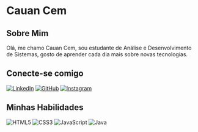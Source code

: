 # Cauan Cem

## Sobre Mim
Olá, me chamo Cauan Cem, sou estudante de Análise e Desenvolvimento de Sistemas, gosto de aprender cada dia mais sobre novas tecnologias.

## Conecte-se comigo
[![LinkedIn](https://img.shields.io/badge/LinkedIn-0077B5?style=for-the-badge&logo=linkedin&logoColor=white)](https://www.linkedin.com/in/cauan-c-165bb9203/) [![GitHub](https://img.shields.io/badge/GitHub-100000?style=for-the-badge&logo=github&logoColor=white)](https://github.com/CacoCem) [![Instagram](https://img.shields.io/badge/-Instagram-%23E4405F?style=for-the-badge&logo=instagram&logoColor=white)](https://www.instagram.com/cauancem/)


## Minhas Habilidades
![HTML5](https://img.shields.io/badge/HTML5-E34F26?style=for-the-badge&logo=html5&logoColor=white)  ![CSS3](https://img.shields.io/badge/CSS3-1572B6?style=for-the-badge&logo=css3&logoColor=white)  ![JavaScript](https://img.shields.io/badge/JavaScript-F7DF1E?style=for-the-badge&logo=javascript&logoColor=black)  ![Java](https://img.shields.io/badge/java-%23ED8B00.svg?style=for-the-badge&logo=openjdk&logoColor=white)
